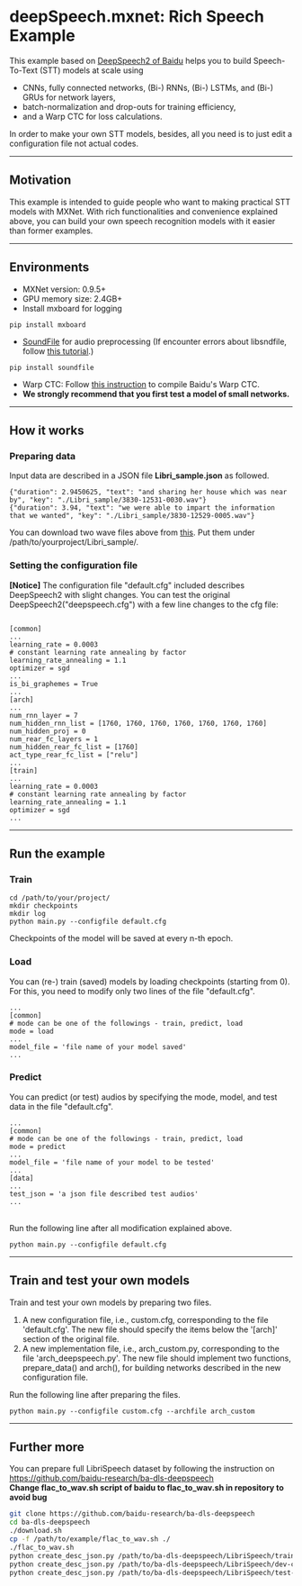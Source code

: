 **deepSpeech.mxnet: Rich Speech Example**
=========================================
  
This example based on [DeepSpeech2 of Baidu](https://arxiv.org/abs/1512.02595) helps you to build Speech-To-Text (STT) models at scale using
- CNNs, fully connected networks, (Bi-) RNNs, (Bi-) LSTMs, and (Bi-) GRUs for network layers,
- batch-normalization and drop-outs for training efficiency,
- and a Warp CTC for loss calculations.

In order to make your own STT models, besides, all you need is to just edit a configuration file not actual codes.


* * *
## **Motivation**
This example is intended to guide people who want to making practical STT models with MXNet.
With rich functionalities and convenience explained above, you can build your own speech recognition models with it easier than former examples.


* * *
## **Environments**
- MXNet version: 0.9.5+
- GPU memory size: 2.4GB+
- Install mxboard for logging
<pre>
<code>pip install mxboard</code>
</pre>  

- [SoundFile](https://pypi.python.org/pypi/SoundFile/0.8.1) for audio preprocessing (If encounter errors about libsndfile, follow [this tutorial](http://www.linuxfromscratch.org/blfs/view/svn/multimedia/libsndfile.html).)
<pre>
<code>pip install soundfile</code>
</pre>
- Warp CTC: Follow [this instruction](https://github.com/baidu-research/warp-ctc) to compile Baidu's Warp CTC.
- **We strongly recommend that you first test a model of small networks.**


* * *
## **How it works**
### **Preparing data**
Input data are described in a JSON file **Libri_sample.json** as followed.
<pre>
<code>{"duration": 2.9450625, "text": "and sharing her house which was near by", "key": "./Libri_sample/3830-12531-0030.wav"}
{"duration": 3.94, "text": "we were able to impart the information that we wanted", "key": "./Libri_sample/3830-12529-0005.wav"}</code>
</pre>
You can download two wave files above from [this](https://github.com/samsungsds-rnd/deepspeech.mxnet/tree/master/Libri_sample). Put them under /path/to/yourproject/Libri_sample/.  


### **Setting the configuration file**
**[Notice]** The configuration file "default.cfg" included describes DeepSpeech2 with slight changes. You can test the original DeepSpeech2("deepspeech.cfg") with a few line changes to the cfg file:  
<pre><code>
[common]
...
learning_rate = 0.0003
# constant learning rate annealing by factor
learning_rate_annealing = 1.1
optimizer = sgd
...
is_bi_graphemes = True
...
[arch]
...
num_rnn_layer = 7
num_hidden_rnn_list = [1760, 1760, 1760, 1760, 1760, 1760, 1760]
num_hidden_proj = 0
num_rear_fc_layers = 1
num_hidden_rear_fc_list = [1760]
act_type_rear_fc_list = ["relu"]
...
[train]
...
learning_rate = 0.0003
# constant learning rate annealing by factor
learning_rate_annealing = 1.1
optimizer = sgd
...
</code></pre>


* * *
## **Run the example**
### **Train**
<pre><code>cd /path/to/your/project/
mkdir checkpoints
mkdir log
python main.py --configfile default.cfg</code></pre>
Checkpoints of the model will be saved at every n-th epoch.
  
### **Load**
You can (re-) train (saved) models by loading checkpoints (starting from 0). For this, you need to modify only two lines of the file "default.cfg".
<pre><code>...
[common]
# mode can be one of the followings - train, predict, load
mode = load
...
model_file = 'file name of your model saved'
...</code></pre>


### **Predict**
You can predict (or test) audios by specifying the mode, model, and test data in the file "default.cfg".
<pre><code>...
[common]
# mode can be one of the followings - train, predict, load
mode = predict
...
model_file = 'file name of your model to be tested'
...
[data]
...
test_json = 'a json file described test audios'
...</code></pre>
<br />
Run the following line after all modification explained above.  
<pre><code>python main.py --configfile default.cfg</code></pre>


* * *
## **Train and test your own models**

Train and test your own models by preparing two files.
1) A new configuration file, i.e., custom.cfg, corresponding to the file 'default.cfg'.
The new file should specify the items below the '[arch]' section of the original file. 
2) A new implementation file, i.e., arch_custom.py, corresponding to the file 'arch_deepspeech.py'.
The new file should implement two functions, prepare_data() and arch(), for building networks described in the new configuration file.

Run the following line after preparing the files.   
<pre><code>python main.py --configfile custom.cfg --archfile arch_custom</pre></code>

***
## **Further more**
You can prepare full LibriSpeech dataset by following the instruction on https://github.com/baidu-research/ba-dls-deepspeech  
**Change flac_to_wav.sh script of baidu to flac_to_wav.sh in repository to avoid bug**
```bash
git clone https://github.com/baidu-research/ba-dls-deepspeech
cd ba-dls-deepspeech
./download.sh
cp -f /path/to/example/flac_to_wav.sh ./
./flac_to_wav.sh
python create_desc_json.py /path/to/ba-dls-deepspeech/LibriSpeech/train-clean-100 train_corpus.json
python create_desc_json.py /path/to/ba-dls-deepspeech/LibriSpeech/dev-clean validation_corpus.json
python create_desc_json.py /path/to/ba-dls-deepspeech/LibriSpeech/test-clean test_corpus.json
```
